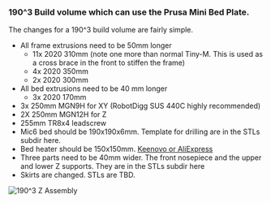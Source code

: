 ### 190^3 Build volume which can use the Prusa Mini Bed Plate.

The changes for a 190^3 build volume are fairly simple.   
- All frame extrusions need to be 50mm longer
   * 11x 2020 310mm  (note one more than normal Tiny-M.  This is used as a cross brace in the front to stiffen the frame)
   * 4x	2020 350mm
   * 2x	2020 300mm
- All bed extrusions need to be 40 mm longer
   * 3x	2020 170mm
- 3x 250mm MGN9H for XY (RobotDigg SUS 440C highly recommended) 
- 2X 250mm MGN12H for Z
- 255mm TR8x4 leadscrew
- Mic6 bed should be 190x190x6mm.  Template for drilling are in the STLs subdir here.
- Bed heater should be 150x150mm.   [Keenovo or AliExpress](https://www.aliexpress.com/item/4000271859036.html?spm=a2g0s.9042311.0.0.27424c4dSLLDSs)
- Three parts need to be 40mm wider.  The front nosepiece and the upper and lower Z supports.  They are in the STLs subdir here
- Skirts are changed.  STLs are TBD.

![190^3 Z Assembly](https://github.com/gsl12/Tiny-M/blob/master/usermods/190%5E3%20Prusa%20Mini%20Mod/images/z.png)
